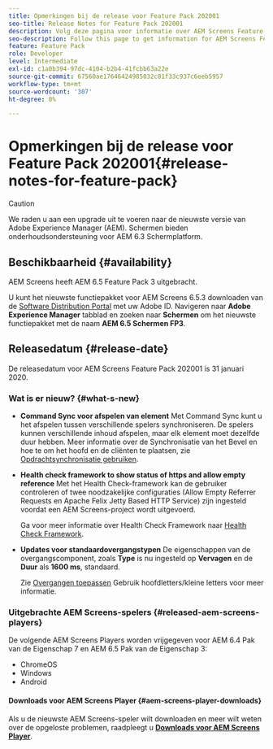 ```yaml
---
title: Opmerkingen bij de release voor Feature Pack 202001
seo-title: Release Notes for Feature Pack 202001
description: Volg deze pagina voor informatie over AEM Screens Feature Pack 202001 uitgebracht op 31 januari 2020.
seo-description: Follow this page to get information for AEM Screens Feature Pack 202001 released on January 31, 2020.
feature: Feature Pack
role: Developer
level: Intermediate
exl-id: c1a0b394-97dc-4104-b2b4-41fcbb63a22e
source-git-commit: 67560ae17646424985032c81f33c937c6eeb5957
workflow-type: tm+mt
source-wordcount: '307'
ht-degree: 0%

---
```


# Opmerkingen bij de release voor Feature Pack 202001{#release-notes-for-feature-pack}

>[!CAUTION]
>
>We raden u aan een upgrade uit te voeren naar de nieuwste versie van Adobe Experience Manager (AEM). Schermen bieden onderhoudsondersteuning voor AEM 6.3 Schermplatform.

## Beschikbaarheid {#availability}

AEM Screens heeft AEM 6.5 Feature Pack 3 uitgebracht.

U kunt het nieuwste functiepakket voor AEM Screens 6.5.3 downloaden van de [Software Distribution Portal](https://experience.adobe.com/#/downloads/content/software-distribution/en/aem.html) met uw Adobe ID. Navigeren naar **Adobe Experience Manager** tabblad en zoeken naar **Schermen** om het nieuwste functiepakket met de naam **AEM 6.5 Schermen FP3**.

## Releasedatum {#release-date}

De releasedatum voor AEM Screens Feature Pack 202001 is 31 januari 2020.

### Wat is er nieuw? {#what-s-new}

* **Command Sync voor afspelen van element**
Met Command Sync kunt u het afspelen tussen verschillende spelers synchroniseren. De spelers kunnen verschillende inhoud afspelen, maar elk element moet dezelfde duur hebben.
Meer informatie over de Synchronisatie van het Bevel en hoe te om het hoofd en de cliënten te plaatsen, zie [Opdrachtsynchronisatie gebruiken](using-command-sync.md).

* **Health check framework to show status of https and allow empty reference**
Met het Health Check-framework kan de gebruiker controleren of twee noodzakelijke configuraties (Allow Empty Referrer Requests en Apache Felix Jetty Based HTTP Service) zijn ingesteld voordat een AEM Screens-project wordt uitgevoerd.

  Ga voor meer informatie over Health Check Framework naar [Health Check Framework](/help/user-guide/configuring-screens-introduction.md#health-check-framework).

* **Updates voor standaardovergangstypen**
De eigenschappen van de overgangscomponent, zoals **Type** is nu ingesteld op **Vervagen** en de **Duur** als **1600 ms**, standaard.

  Zie [Overgangen toepassen](/help/user-guide/applying-transitions.md) Gebruik hoofdletters/kleine letters voor meer informatie.


### Uitgebrachte AEM Screens-spelers {#released-aem-screens-players}

De volgende AEM Screens Players worden vrijgegeven voor AEM 6.4 Pak van de Eigenschap 7 en AEM 6.5 Pak van de Eigenschap 3:

* ChromeOS
* Windows
* Android

#### Downloads voor AEM Screens Player  {#aem-screens-player-downloads}

Als u de nieuwste AEM Screens-speler wilt downloaden en meer wilt weten over de opgeloste problemen, raadpleegt u [**Downloads voor AEM Screens Player**](https://download.macromedia.com/screens/).
